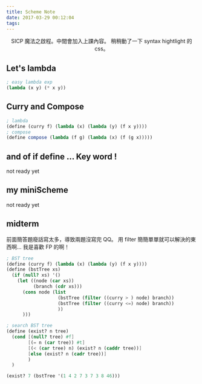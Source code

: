 ```yaml
---
title: Scheme Note
date: 2017-03-29 00:12:04
tags:
---
```


<center>
SICP 魔法之啟程。中間會加入上課內容。
稍稍動了一下 syntax hightlight 的 css。
</center>
<link href="/mycss/scheme.css" rel="stylesheet" type="text/css">
<!-- more -->

## Let's lambda
```scheme
; easy lambda exp
(lambda (x y) (* x y))
```
## Curry and Compose
```scheme
; lambda
(define (curry f) (lambda (x) (lambda (y) (f x y))))
; compose
(define compose (lambda (f g) (lambda (x) (f (g x)))))
```
## and of if define ... Key word !
not ready yet
## my miniScheme
not ready yet

## midterm
前面簡答題廢話寫太多，導致兩題沒寫完 QQ。
用 filter 簡簡單單就可以解決的東西啊...
我是喜歡 FP 的啊！

```scheme
; BST tree
(define (curry f) (lambda (x) (lambda (y) (f x y))))
(define (bstTree xs)
  (if (null? xs) '()
    (let ((node (car xs))
          (branch (cdr xs)))
      (cons node (list
                   (bstTree (filter ((curry > ) node) branch))
                   (bstTree (filter ((curry <=) node) branch))
                   ))
      )))

; search BST tree
(define (exist? n tree)
  (cond [(null? tree) #f]
        [(= n (car tree)) #t]
        [(< (car tree) n) (exist? n (caddr tree))]
        [else (exist? n (cadr tree))]
        )
  )

(exist? 7 (bstTree '(1 4 2 7 3 7 3 8 46)))
```
